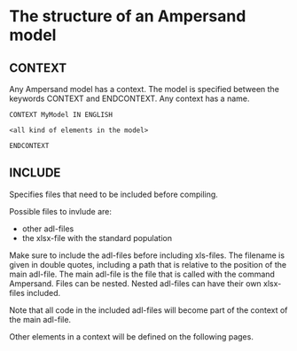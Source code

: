# The structure of an Ampersand model

## CONTEXT
Any Ampersand model has a context. The model is specified between the keywords CONTEXT and ENDCONTEXT. Any context has a name. 

```
CONTEXT MyModel IN ENGLISH

<all kind of elements in the model>

ENDCONTEXT
```

## INCLUDE
Specifies files that need to be included before compiling.

Possible files to invlude are:
-	other adl-files 
-	the xlsx-file with the standard population 

Make sure to include the adl-files before including xls-files.
The filename is given in double quotes, including a path that is relative to the position of the main adl-file. The main adl-file is the file that is called with the command Ampersand.
Files can be nested. Nested adl-files can have their own xlsx-files included. 

Note that all code in the included adl-files will become part of the context of the main adl-file. 




Other elements in a context will be defined on the following pages.